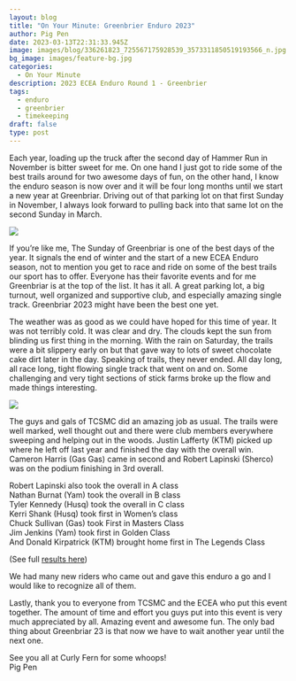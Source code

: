 ```yaml
---
layout: blog
title: "On Your Minute: Greenbrier Enduro 2023"
author: Pig Pen
date: 2023-03-13T22:31:33.945Z
image: images/blog/336261823_725567175928539_3573311850519193566_n.jpg
bg_image: images/feature-bg.jpg
categories:
  - On Your Minute
description: 2023 ECEA Enduro Round 1 - Greenbrier
tags:
  - enduro
  - greenbrier
  - timekeeping
draft: false
type: post
---
```

Each year, loading up the truck after the second day of Hammer Run in November is bitter sweet for me. On one hand I just got to ride some of the best trails around for two awesome days of fun, on the other hand, I know the enduro season is now over and it will be four long months until we start a new year at Greenbriar. Driving out of that parking lot on that first Sunday in November, I always look forward to pulling back into that same lot on the second Sunday in March.

![](/images/335694050_924903555435698_6727499967387022290_n.jpg)

If you’re like me, The Sunday of Greenbriar is one of the best days of the year. It signals the end of winter and the start of a new ECEA Enduro season, not to mention you get to race and ride on some of the best trails our sport has to offer. Everyone has their favorite events and for me Greenbriar is at the top of the list. It has it all. A great parking lot, a big turnout, well organized and supportive club, and especially amazing single track. Greenbriar 2023 might have been the best one yet.

The weather was as good as we could have hoped for this time of year. It was not terribly cold. It was clear and dry. The clouds kept the sun from blinding us first thing in the morning. With the rain on Saturday, the trails were a bit slippery early on but that gave way to lots of sweet chocolate cake dirt later in the day. Speaking of trails, they never ended. All day long, all race long, tight flowing single track that went on and on. Some challenging and very tight sections of stick farms broke up the flow and made things interesting. 

![](/images/336008402_893441278543188_389858030745943963_n.jpg)

The guys and gals of TCSMC did an amazing job as usual. The trails were well marked, well thought out and there were club members everywhere sweeping and helping out in the woods. Justin Lafferty (KTM) picked up where he left off last year and finished the day with the overall win. Cameron Harris (Gas Gas) came in second and Robert Lapinski (Sherco) was on the podium finishing in 3rd overall.

Robert Lapinski also took the overall in A class\
Nathan Burnat (Yam) took the overall in B class\
Tyler Kennedy (Husq) took the overall in C class\
Kerri Shank (Husq) took first in Women’s class\
Chuck Sullivan (Gas) took First in Masters Class\
Jim Jenkins (Yam) took first in Golden Class\
And Donald Kirpatrick (KTM) brought home first in The Legends Class  

(See full [results here](https://www.moto-tally.com/ECEA/Enduro/Results.aspx))

We had many new riders who came out and gave this enduro a go and I would like to recognize all of them.

Lastly, thank you to everyone from TCSMC and the ECEA who put this event together. The amount of time and effort you guys put into this event is very much appreciated by all. Amazing event and awesome fun. The only bad thing about Greenbriar 23 is that now we have to wait another year until the next one.

See you all at Curly Fern for some whoops!\
Pig Pen